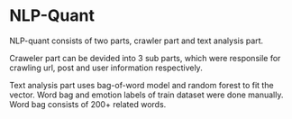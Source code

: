 # NLP-Quant
NLP-quant consists of two parts, crawler part and text analysis part.

Craweler part can be devided into 3 sub parts, which were responsile for crawling url, post and user information respectively.

Text analysis part uses bag-of-word model and random forest to fit the vector. Word bag and emotion labels of train dataset were done manually.
Word bag consists of 200+ related words.
